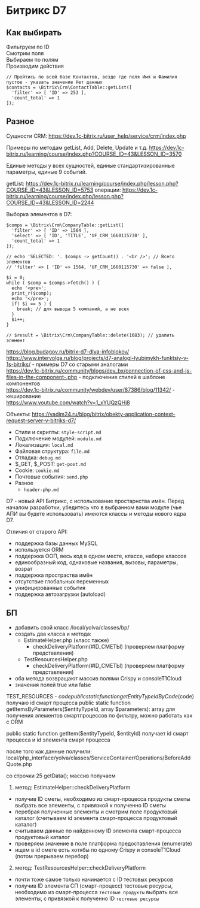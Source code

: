 # Битрикс D7

## Как выбирать

Фильтруем по ID  
Смотрим поля  
Выбираем по полям  
Производим действия

    // Пройтись по всей базе Контактов, везде где поля Имя и Фамилия пустое - указать значение Нет данных 
    $contacts = \Bitrix\Crm\ContactTable::getList([
      'filter' => [ 'ID' => 253 ],
      'count_total' => 1
    ]);

## Разное
Сущности CRM: https://dev.1c-bitrix.ru/user_help/service/crm/index.php

Примеры по методам getList, Add, Delete, Update и т.д. https://dev.1c-bitrix.ru/learning/course/index.php?COURSE_ID=43&LESSON_ID=3570

Единые методы у всех сущностей, единые стандартизированные параметры, единые 9 событий.

getList: https://dev.1c-bitrix.ru/learning/course/index.php/lesson.php?COURSE_ID=43&LESSON_ID=5753
операции: https://dev.1c-bitrix.ru/learning/course/index.php/lesson.php?COURSE_ID=43&LESSON_ID=2244

Выборка элементов в D7:

    $comps = \Bitrix\Crm\CompanyTable::getList([
      'filter' => [ 'ID' => 1564 ],
      'select' => [ 'ID', 'TITLE', 'UF_CRM_1660115730' ],
      'count_total' => 1
    ]);

    // echo 'SELECTED: '. $comps -> getCount() . '<br />'; // Всего элементов
    // 'filter' => [ 'ID' => 1564, 'UF_CRM_1660115730' => false ],

    $i = 0;
    while ( $comp = $comps->fetch() ) {
      echo '<pre>';
      print_r($comp);
      echo '</pre>';
      if( $i == 5 ) {
        break; // для вывода 5 компаний, а не всех
      }
      $i++;
    }

    // $result = \Bitrix\Crm\CompanyTable::delete(1683); // удалить элемент

https://blog.budagov.ru/bitrix-d7-dlya-infoblokov/  
https://www.intervolga.ru/blog/projects/d7-analogi-lyubimykh-funktsiy-v-1s-bitriks/ - примеры D7 со старыми аналогами  
https://dev.1c-bitrix.ru/community/blogs/dev_bx/connection-of-css-and-js-files-in-the-component-.php - подключение стилей в шаблоне компонентов  
https://dev.1c-bitrix.ru/community/webdev/user/87386/blog/11342/ - кеширование  
https://www.youtube.com/watch?v=1_xYUQzQHj8

Объекты: https://vadim24.ru/blog/bitrix/obekty-application-context-request-server-v-bitriks-d7/

- Стили и скрипты:     `style-script.md`
- Подключение модулей: `module.md`
- Локализация:         `local.md`
- Файловая структура:  `file.md`
- Отладка:             `debug.md`
- $_GET, $_POST:       `get-post.md`
- Cookie:              `cookie.md`
- Почтовые события:    `send.php`
- Разное
  - `header-php.md`

D7 - новый API Битрикс, с использование простарнства имён. Перед началом разработки, убедитесь что в выбранном вами модуле (чье АПИ вы будете использовать) имеются классы и методы нового ядра D7.

Отличия от старого API:
- поддержка базы данных MySQL
- используется ORM
- поддержка ООП, весь код в одном месте, классе, наборе классов
- единообразный код, однаковые названия, вызовы, параметры, возрат
- поддержка простраства имён
- отсутствие глобальных переменных
- унифицированные события
- поддержка автозагрузки (autoload)

## БП
- добавить свой класс /local/yolva/classes/bp/
- создать два класса и метода:
  - EstimateHelper.php (класс также)
    - checkDeliveryPlatform(#ID_СМЕТЫ) (проверяем платформу представления)
  - TestResourcesHelper.php
    - checkDeliveryPlatform(#ID_СМЕТЫ) (проверяем платформу представления)
- оба метода возвращают массив полями Crispy и consoleT1Cloud
- значения полей true или false

TEST_RESOURCES - $code
public static function getEntityTypeIdByCode($code) получаю id смарт процесса
public static function getItemsByParameters($entityTypeId, array $parameters): array для получения элементов смартпроцессов по фильтру, можно работать как с ORM

public static function getItem($entityTypeId, $entityId) получает id смарт процесса и id элемента смарт процесса

после того как данные получили:
local/php_interface/yolva/classes/ServiceContainer/Operations/BeforeAddQuote.php

со строчки 25
getData(); массив получаем

1. метод:
EstimateHelper::checkDeliveryPlatform
- получив ID сметы, необходимо из смарт-процесса продукты сметы выбрать все элементы, с привязкой к полученно ID сметы
- перебрая полученные элементы и смотрим поле продуктовый каталог (считываем id элемента смарт-процесса продуктовый каталог)
- считываем данные по найденному ID элемента смарт-процесса продуктовый каталог
- проверяем значение в поле платформа предоставления (enumerate)
- ищем в id смете есть хотябы по одному Crispy и consoleT1Cloud (потом прерываем перебор)

2. метод:
TestResourcesHelper::checkDeliveryPlatform
- почти тоже самое только начинается с ID тестовых ресурсов
- получив ID элемента СП (смарт-процесс) тестовые ресурсы, необходимо из смарт-процесса `тестовые продукты` выбрать все элементы, с привязкой к полученно ID `тестовые ресурсы`
